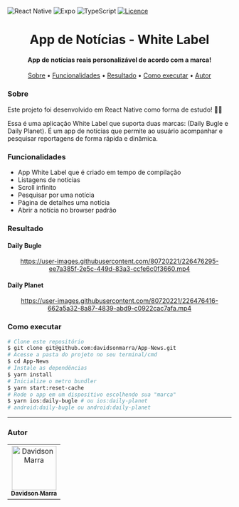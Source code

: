 ![React Native](https://img.shields.io/badge/react_native-%2320232a.svg?style=for-the-badge&logo=react&logoColor=%2361DAFB)
![Expo](https://img.shields.io/badge/expo-1C1E24?style=for-the-badge&logo=expo&logoColor=#D04A37)
![TypeScript](https://img.shields.io/badge/typescript-%23007ACC.svg?style=for-the-badge&logo=typescript&logoColor=white)
[![Licence](https://img.shields.io/github/license/Ileriayo/markdown-badges?style=for-the-badge)](./LICENSE)

<div align="center">
  <h1>App de Notícias - White Label</h1>
</div>
<h4 align="center">App de notícias reais personalizável de acordo com a marca!</h4>
<p align="center">
 <a href="#sobre">Sobre</a> •
 <a href="#funcionalidades">Funcionalidades</a> • 
 <a href="#resultado">Resultado</a> • 
 <a href="#executar">Como executar</a> • 
 <a href="#autor">Autor</a>
</p>

<h3 id="sobre">Sobre</h3>
<p>Este projeto foi desenvolvido em React Native como forma de estudo! 👨‍💻</p>
<p>Essa é uma aplicação White Label que suporta duas marcas: (Daily Bugle e Daily Planet). É um app de notícias que permite ao usuário acompanhar e pesquisar reportagens de forma rápida e dinâmica.</p>

<h3 id="funcionalidades">Funcionalidades</h3>
<ul>
  <li>App White Label que é criado em tempo de compilação</li>
  <li>Listagens de notícias</li>
  <li>Scroll infinito</li>
  <li>Pesquisar por uma notícia</li>
  <li>Página de detalhes uma notícia</li>
  <li>Abrir a notícia no browser padrão</li>
</ul>

<h3 id="resultado">Resultado</h3>
<h4>Daily Bugle</h4>
<div align="center">

  https://user-images.githubusercontent.com/80720221/226476295-ee7a385f-2e5c-449d-83a3-ccfe6c0f3660.mp4
  
</div>
<h4>Daily Planet</h4>
<div align="center">

  https://user-images.githubusercontent.com/80720221/226476416-662a5a32-8a87-4839-abd9-c0922cac7afa.mp4
  
</div>





<h3 id="executar">Como executar</h3>

```bash
# Clone este repositório
$ git clone git@github.com:davidsonmarra/App-News.git
# Acesse a pasta do projeto no seu terminal/cmd
$ cd App-News
# Instale as dependências
$ yarn install
# Inicialize o metro bundler
$ yarn start:reset-cache
# Rode o app em um dispositivo escolhendo sua "marca"
$ yarn ios:daily-bugle # ou ios:daily-planet
# android:daily-bugle ou android:daily-planet
```

---

<h3 id="autor">Autor</h3>
<table>
  <tr>
    <td align="center">
      <a href="https://github.com/davidsonmarra">
        <img src="https://github.com/davidsonmarra.png?size=100" width="100px;" alt="Davidson Marra"/><br>
        <sub>
          <b>Davidson Marra</b>
        </sub>
      </a>
    </td>
  </tr>
</table>
